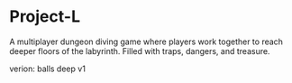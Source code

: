 # Project-L

A multiplayer dungeon diving game where players work together to reach deeper floors of the labyrinth. Filled with traps, dangers, and treasure.

verion: balls deep v1